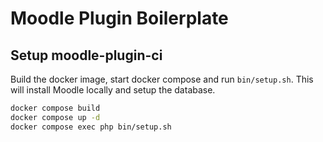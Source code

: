 # Moodle Plugin Boilerplate

## Setup moodle-plugin-ci

Build the docker image, start docker compose and run `bin/setup.sh`. This will install Moodle locally and setup the database.

```bash
docker compose build
docker compose up -d
docker compose exec php bin/setup.sh
```
